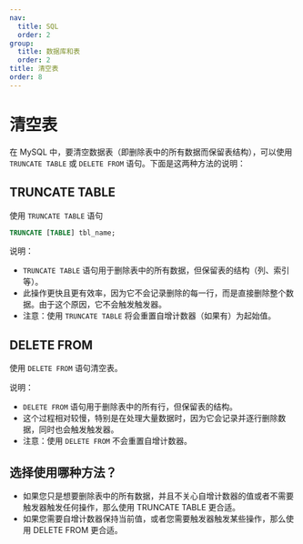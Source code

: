 ```yaml
---
nav:
  title: SQL
  order: 2
group:
  title: 数据库和表
  order: 2
title: 清空表
order: 8
---
```


# 清空表

在 MySQL 中，要清空数据表（即删除表中的所有数据而保留表结构），可以使用 `TRUNCATE TABLE` 或 `DELETE FROM` 语句。下面是这两种方法的说明：

## TRUNCATE TABLE

使用 `TRUNCATE TABLE` 语句

```sql
TRUNCATE [TABLE] tbl_name;
```

说明：

- `TRUNCATE TABLE` 语句用于删除表中的所有数据，但保留表的结构（列、索引等）。
- 此操作更快且更有效率，因为它不会记录删除的每一行，而是直接删除整个数据。由于这个原因，它不会触发触发器。
- 注意：使用 `TRUNCATE TABLE` 将会重置自增计数器（如果有）为起始值。

## DELETE FROM

使用 `DELETE FROM` 语句清空表。

说明：

- `DELETE FROM` 语句用于删除表中的所有行，但保留表的结构。
- 这个过程相对较慢，特别是在处理大量数据时，因为它会记录并逐行删除数据，同时也会触发触发器。
- 注意：使用 `DELETE FROM` 不会重置自增计数器。

## 选择使用哪种方法？

- 如果您只是想要删除表中的所有数据，并且不关心自增计数器的值或者不需要触发器触发任何操作，那么使用 TRUNCATE TABLE 更合适。
- 如果您需要自增计数器保持当前值，或者您需要触发器触发某些操作，那么使用 DELETE FROM 更合适。